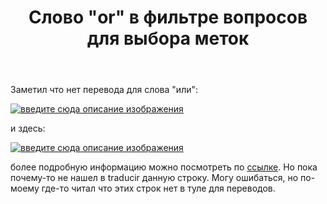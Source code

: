 ﻿---
title: "Слово &quot;or&quot; в фильтре вопросов для выбора меток"
se.owner.user_id: 238742
se.owner.display_name: "Andrew"
se.owner.link: "https://ru.meta.stackoverflow.com/users/238742/andrew"
se.link: "https://ru.meta.stackoverflow.com/questions/11745/%d0%a1%d0%bb%d0%be%d0%b2%d0%be-or-%d0%b2-%d1%84%d0%b8%d0%bb%d1%8c%d1%82%d1%80%d0%b5-%d0%b2%d0%be%d0%bf%d1%80%d0%be%d1%81%d0%be%d0%b2-%d0%b4%d0%bb%d1%8f-%d0%b2%d1%8b%d0%b1%d0%be%d1%80%d0%b0-%d0%bc%d0%b5%d1%82%d0%be%d0%ba"
se.question_id: 11745
se.post_type: question
---
<p>Заметил что нет перевода для слова &quot;или&quot;:</p>
<p><a href="https://i.stack.imgur.com/uTh69.png" rel="nofollow noreferrer"><img src="https://i.stack.imgur.com/uTh69.png" alt="введите сюда описание изображения" /></a></p>
<p>и здесь:</p>
<p><a href="https://i.stack.imgur.com/WA6hQ.png" rel="nofollow noreferrer"><img src="https://i.stack.imgur.com/WA6hQ.png" alt="введите сюда описание изображения" /></a></p>
<p>более подробную информацию можно посмотреть по <a href="https://ru.stackoverflow.com/questions/tagged?sort=Newest&amp;tagMode=Watched&amp;edited=true">ссылке</a>. Но пока почему-то не нашел в traducir данную строку. Могу ошибаться, но по-моему где-то читал что этих строк нет в туле для переводов.</p>
